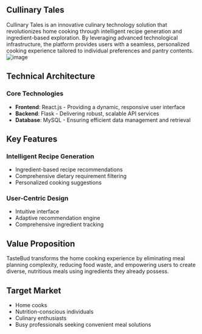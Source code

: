 ## Cullinary Tales

Cullinary Tales is an innovative culinary technology solution that revolutionizes home cooking through intelligent recipe generation and ingredient-based exploration. By leveraging advanced technological infrastructure, the platform provides users with a seamless, personalized cooking experience tailored to individual preferences and pantry contents.
![image](https://github.com/user-attachments/assets/8433b91a-84b8-499c-a803-eff9550cfc13)

## Technical Architecture

### Core Technologies
- **Frontend**: React.js - Providing a dynamic, responsive user interface
- **Backend**: Flask - Delivering robust, scalable API services
- **Database**: MySQL - Ensuring efficient data management and retrieval

## Key Features

### Intelligent Recipe Generation
- Ingredient-based recipe recommendations
- Comprehensive dietary requirement filtering
- Personalized cooking suggestions

### User-Centric Design
- Intuitive interface
- Adaptive recommendation engine
- Comprehensive ingredient tracking

## Value Proposition

TasteBud transforms the home cooking experience by eliminating meal planning complexity, reducing food waste, and empowering users to create diverse, nutritious meals using ingredients they already possess.

## Target Market
- Home cooks
- Nutrition-conscious individuals
- Culinary enthusiasts
- Busy professionals seeking convenient meal solutions
